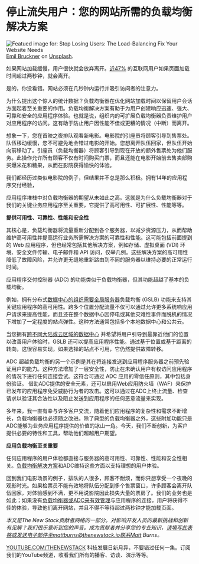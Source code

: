 # 停止流失用户：您的网站所需的负载均衡解决方案

![Featued image for: Stop Losing Users: The Load-Balancing Fix Your Website Needs](https://cdn.thenewstack.io/media/2024/11/9cb5f164-emil-bruckner-o1jqboyb9qy-unsplash-1024x683.jpg)
[Emil Bruckner](https://unsplash.com/@emilbruckner?utm_content=creditCopyText&utm_medium=referral&utm_source=unsplash) on [Unsplash](https://unsplash.com/photos/closed-gate-door-o1jqBoyB9qY?utm_content=creditCopyText&utm_medium=referral&utm_source=unsplash).

如果网站加载缓慢，用户很快就会放弃离开。[近47%](https://www.forbes.com/advisor/business/software/website-statistics/#sources_section) 的互联网用户如果页面加载时间超过两秒钟，就会离开。

是的，你没看错。网站必须在几秒钟内运行并吸引访问者的注意力。

为什么提出这个惊人的统计数据？负载均衡器在优化网站加载时间以保留用户会话方面起着至关重要的作用。负载均衡解决方案有助于为用户创建响应迅速、强大、可靠和安全的应用程序体验。也就是说，组织内的可扩展负载均衡器负责维护用户对应用程序的访问。这有助于防止用户因性能不佳或更糟的情况（中断）而离开。

想象一下，您在首映之夜排队观看新电影。电影院的引座员将顾客引导到售票处。队伍移动缓慢，您不可避免地会错过电影的开始。您想离开队伍回家，但队伍开始向前移动了。引座员（负载均衡器）将顾客引导到现在开放的额外售票处为他们服务。此操作允许所有顾客不仅有时间购买门票，而且还能在电影开始前去售卖部购买爆米花和糖果，从而在影院获得愉快的体验。

我们都经历过类似电影院的例子，但结果并不总是那么积极。拥有14年的应用程序交付经验，

应用程序堆栈中对负载均衡器的期望从未如此之高。这就是为什么负载均衡器对于我们的关键业务应用程序至关重要，它提供了高可用性、可扩展性、性能等等。

**提供可用性、可靠性、性能和安全性**

其核心是，负载均衡器将流量重新分配到各个服务器，以减少资源压力，从而帮助维护高可用性并提高运行业务所需解决方案的可靠性和性能。这可能包括前面提到的 Web 应用程序，但也经常包括其他解决方案，例如存储、虚拟桌面 (VDI) 环境、安全文件传输、电子邮件和 API 访问，仅举几例。这些解决方案的高可用性降低了故障风险，并允许更无缝地重新路由到不同的服务器以维持必要的正常运行时间。

应用程序交付控制器 (ADC) 的功能类似于负载均衡器，但其功能超越了基本的负载均衡。

例如，拥有分布式[数据中心的组织需要全局服务器](https://thenewstack.io/ignite-2024-microsoft-debuts-sql-server-2025-integrates-azure-sql-into-fabric/)负载均衡 (GSLB) 功能来支持其关键应用程序的高可用性。跨多个位置分配流量不仅可以通过允许更多系统响应用户请求来提高性能，而且还在整个数据中心因停电或其他灾难性事件而脱机的情况下增加了一定程度的站点弹性。这种方法通常包括多个本地数据中心和公共云。

当您拥有[跨不同大陆或云区域的数据中心](https://thenewstack.io/stream-data-across-multiple-regions-and-clouds-with-kafka/) 并希望将用户引导到最靠近他们的位置以改善用户体验时，GSLB 还可以提高应用程序性能。通过基于位置或基于距离的转向，这很容易实现，如果选择的站点不可用，它仍然提供故障转移。

ADC 超越负载均衡的另一个示例是其在将连接发送到应用程序服务器之前预先验证用户的能力。这种方法增加了一层安全性，防止在未确认用户有权访问应用程序的情况下进行任何连接尝试。这符合可通过 ADC 应用的零信任原则，其中包括身份验证。
借助ADC提供的安全元素，还可以启用Web应用防火墙（WAF）来保护已发布的应用程序免受威胁行为者的攻击。这可以通过在ADC上终止流量、检查请求以验证其合法性以及阻止发送到应用程序的任何恶意流量来实现。

多年来，我一直有幸与许多客户交流，随着他们应用程序的复杂性和需求不断增长，负载均衡器也必须随之改进。除了典型的负载均衡器之外，这些附加功能只是ADC能够为业务应用程序提供的价值的冰山一角。今天，我们不断创新，为客户提供必要的特性和工具，帮助他们超越用户期望。

**应用负载均衡至关重要**

任何应用程序的用户体验都直接与服务器的高可用性、可靠性、性能和安全性相关。[负载均衡解决方案](https://thenewstack.io/zero-trust-for-legacy-apps-load-balancer-layer-can-be-a-solution/)和ADC维持这些方面以支持理想的用户体验。

回到我们电影场景的例子，排队的人很多，顾客不耐烦，而你只想享受一个夜晚的观影时光。如果检票员不能有效地将队伍分配到多个售票窗口，许多顾客会离开队伍回家，对体验感到不满，更不用说影院因此损失大量的票房了。我们的业务也是如此；如果没有[负载均衡器或ADC来有效管理](https://thenewstack.io/improve-microservices-with-these-new-load-balancing-strategies/)与应用程序的连接，用户将获得不佳的体验，导致他们离开网站，并且不得不等待超过两秒钟才能加载页面。

*本文是The New Stack贡献者网络的一部分。对影响开发人员的最新挑战和创新有见解？我们很乐意听到您的声音。成为贡献者并分享您的专业知识，请填写此表格或发送电子邮件至mattburns@thenewstack.io联系Matt Burns。*

[YOUTUBE.COM/THENEWSTACK](https://youtube.com/thenewstack?sub_confirmation=1)  科技发展日新月异，不要错过任何一集。订阅我们的YouTube频道，收看我们所有的播客、访谈、演示等等。